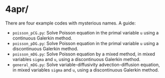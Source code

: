 # 4apr/

There are four example codes with mysterious names.  A guide:

  * `poisson_pCG.py`:  Solve Poisson equation in the primal variable `u` using a continuous Galerkin method.
  * `poisson_pDG.py`:  Solve Poisson equation in the primal variable `u` using a discontinuous Galerkin method.
  * `poisson_mDG.py`:  Solve Poisson equation by a mixed method, in mixed variables `sigma` and `u`, using a discontinuous Galerkin method.
  * `general_mDG.py`:  Solve variable-diffusivity advection-diffusion equation, in mixed variables `sigma` and `u`, using a discontinuous Galerkin method.
